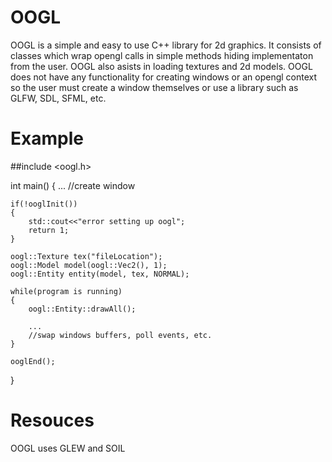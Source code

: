 OOGL
====
OOGL is a simple and easy to use C++ library for 2d graphics. It consists of classes which wrap
opengl calls in simple methods hiding implementaton from the user. OOGL also asists in loading textures 
and 2d models. OOGL does not have any functionality for creating windows or an opengl context so the
user must create a window themselves or use a library such as GLFW, SDL, SFML, etc.

Example
=======

##include <oogl.h>

int main()
{
    ... //create window
    
    if(!ooglInit()) 
    {   
        std::cout<<"error setting up oogl";
        return 1;
    }
    
    oogl::Texture tex("fileLocation");
    oogl::Model model(oogl::Vec2(), 1);
    oogl::Entity entity(model, tex, NORMAL);
    
    while(program is running)
    {
        oogl::Entity::drawAll();
        
        ...
        //swap windows buffers, poll events, etc.
    }
    
    ooglEnd();
}


Resouces
========
OOGL uses GLEW and SOIL
